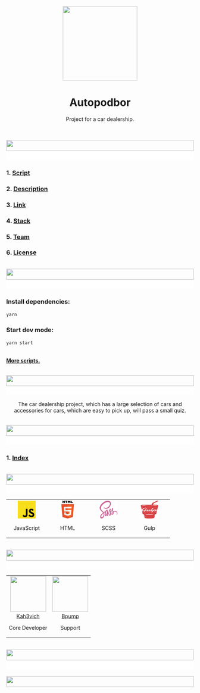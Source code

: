 <div align="center"><img width="200" height="200" src="https://www.vectorlogo.zone/logos/readmeio/readmeio-icon.svg"><br /><h1>Autopodbor</h1><p>Project for a car dealership.</p><br /></div><div align="center"><br /><img src="https://raw.githubusercontent.com/kah3vich/readme-project-base/main/assets/svg/tableOfContents.svg" alt="" width="100%" height="29px"><br /><img src="https://raw.githubusercontent.com/kah3vich/readme-project-base/main/assets/gif/line.gif" alt="" width="100%" height="20px"><br /></div>

### 1. <a href="#script">Script</a>

### 2. <a href="#description">Description</a>

### 3. <a href="#link">Link</a>

### 4. <a href="#stack">Stack</a>

### 5. <a href="#team">Team</a>

### 6. <a href="#license">License</a>

<div align="center" id="script"><br /><img src="https://raw.githubusercontent.com/kah3vich/readme-project-base/main/assets/svg/script.svg" alt="" width="100%" height="29px"><br /><img src="https://raw.githubusercontent.com/kah3vich/readme-project-base/main/assets/gif/line.gif" alt="" width="100%" height="20px"><br /></div>

### Install dependencies: 

```bash
yarn
```

### Start dev mode:

```bash
yarn start
```

<br /><a href="https://github.com/kah3vich/Gulp-RS/blob/set/readme.md#script" target="_blank"><b>More scripts.</b></a><br /><div align="center" id="description"><br /><img src="https://raw.githubusercontent.com/kah3vich/readme-project-base/main/assets/svg/description.svg" alt="" width="100%" height="29px"><br /><img src="https://raw.githubusercontent.com/kah3vich/readme-project-base/main/assets/gif/line.gif" alt="" width="100%" height="20px"><br /></div><div align="center"><p>The car dealership project, which has a large selection of cars and accessories for cars, which are easy to pick up, will pass a small quiz.</p></div><div align="center" id="link"><br /><img src="https://raw.githubusercontent.com/kah3vich/readme-project-base/main/assets/svg/link.svg" alt="" width="100%" height="29px"><br /><img src="https://raw.githubusercontent.com/kah3vich/readme-project-base/main/assets/gif/line.gif" alt="" width="100%" height="20px"><br /></div>

### 1. <a href="https://kah3vich.github.io/Autopodbor/public/details.html">Index</a>

<div align="center" id="stack"><br /><img src="https://raw.githubusercontent.com/kah3vich/readme-project-base/main/assets/svg/stack.svg" alt="" width="100%" height="29px"><br /><img src="https://raw.githubusercontent.com/kah3vich/readme-project-base/main/assets/gif/line.gif" alt="" width="100%" height="20px"><br /></div><table align="center"><tr><td align="center" width="96"><a href="#"><img src="https://raw.githubusercontent.com/kah3vich/kah3vich/main/assets/icon/javascript.svg" width="48" height="48" alt="JavaScript" /></a><br /><p>JavaScript</p></td>
<td align="center" width="96"><a href="#"><img src="https://raw.githubusercontent.com/kah3vich/kah3vich/main/assets/icon/html5.svg" width="48" height="48" alt="HTML" /></a><br /><p>HTML</p></td>
<td align="center" width="96"><a href="#"><img src="https://raw.githubusercontent.com/kah3vich/kah3vich/main/assets/icon/scss.svg" width="48" height="48" alt="SCSS" /></a><br /><p>SCSS</p></td>
<td align="center" width="96"><a href="#"><img src="https://raw.githubusercontent.com/kah3vich/kah3vich/main/assets/icon/gulp.svg" width="48" height="48" alt="Gulp" /></a><br /><p>Gulp</p></td>
</tr></table>

<div align="center" id="team"><br /><img src="https://raw.githubusercontent.com/kah3vich/readme-project-base/main/assets/svg/team.svg" alt="" width="100%" height="29px"><br /><img src="https://raw.githubusercontent.com/kah3vich/readme-project-base/main/assets/gif/line.gif" alt="" width="100%" height="20px"><br /></div><table align="center"><tr><td align="center" valign="top"><img width="96" height="96" src="https://github.com/kah3vich.png?s=96"><br /><a href="https://github.com/kah3vich">Kah3vich</a><p>Core Developer</p></td>
<td align="center" valign="top"><img width="96" height="96" src="https://github.com/bpump.png?s=96"><br /><a href="https://github.com/pbump">Bpump</a><p>Support</p></td>
</tr></table><div align="center" id="license"><br /><img src="https://raw.githubusercontent.com/kah3vich/readme-project-base/main/assets/svg/license.svg" alt="" width="100%" height="29px"><br /><img src="https://raw.githubusercontent.com/kah3vich/readme-project-base/main/assets/gif/line.gif" alt="" width="100%" height="20px"><br /></div><a href="https://github.com/kah3vich/readme-project-base/blob/main/LICENSE"><br /><img src="https://raw.githubusercontent.com/kah3vich/readme-project-base/main/assets/svg/licenseContent.svg" alt="" width="100%" height="29px"><br /></a>

<!-- ! by kah3vich -->